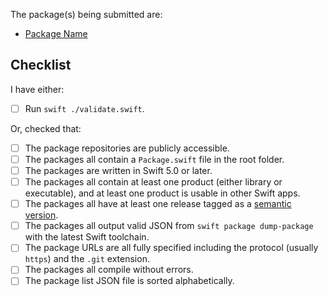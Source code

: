 The package(s) being submitted are:

* [Package Name](https://example.com/repository/)

## Checklist

I have either:

* [ ] Run `swift ./validate.swift`.

Or, checked that:

* [ ] The package repositories are publicly accessible.
* [ ] The packages all contain a `Package.swift` file in the root folder.
* [ ] The packages are written in Swift 5.0 or later.
* [ ] The packages all contain at least one product (either library or executable), and at least one product is usable in other Swift apps.
* [ ] The packages all have at least one release tagged as a [semantic version](https://semver.org/).
* [ ] The packages all output valid JSON from `swift package dump-package` with the latest Swift toolchain.
* [ ] The package URLs are all fully specified including the protocol (usually `https`) and the `.git` extension.
* [ ] The packages all compile without errors.
* [ ] The package list JSON file is sorted alphabetically.
